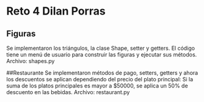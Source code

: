 # Reto 4 Dilan Porras

## Figuras
Se implementaron los triángulos, la clase Shape, setter y getters. El código tiene un menú de usuario para construir las figuras y ejecutar sus métodos.
Archivo: shapes.py

##Restaurante
Se implementaron métodos de pago, setters, getters y ahora los descuentos se aplican dependiendo del precio del plato principal: Si la suma de los platos principales es mayor a $50000, se aplica un 50% de descuento en las bebidas.
Archivo: restaurant.py
